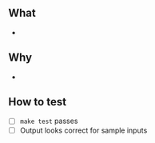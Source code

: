 ## What
-

## Why
-

## How to test
- [ ] `make test` passes
- [ ] Output looks correct for sample inputs

